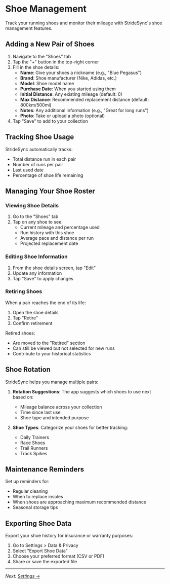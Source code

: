 # Shoe Management

Track your running shoes and monitor their mileage with StrideSync's shoe management features.

## Adding a New Pair of Shoes

1. Navigate to the "Shoes" tab
2. Tap the "+" button in the top-right corner
3. Fill in the shoe details:
   - **Name**: Give your shoes a nickname (e.g., "Blue Pegasus")
   - **Brand**: Shoe manufacturer (Nike, Adidas, etc.)
   - **Model**: Shoe model name
   - **Purchase Date**: When you started using them
   - **Initial Distance**: Any existing mileage (default: 0)
   - **Max Distance**: Recommended replacement distance (default: 800km/500mi)
   - **Notes**: Any additional information (e.g., "Great for long runs")
   - **Photo**: Take or upload a photo (optional)
4. Tap "Save" to add to your collection

## Tracking Shoe Usage

StrideSync automatically tracks:
- Total distance run in each pair
- Number of runs per pair
- Last used date
- Percentage of shoe life remaining

## Managing Your Shoe Roster

### Viewing Shoe Details
1. Go to the "Shoes" tab
2. Tap on any shoe to see:
   - Current mileage and percentage used
   - Run history with this shoe
   - Average pace and distance per run
   - Projected replacement date

### Editing Shoe Information
1. From the shoe details screen, tap "Edit"
2. Update any information
3. Tap "Save" to apply changes

### Retiring Shoes
When a pair reaches the end of its life:
1. Open the shoe details
2. Tap "Retire"
3. Confirm retirement

Retired shoes:
- Are moved to the "Retired" section
- Can still be viewed but not selected for new runs
- Contribute to your historical statistics

## Shoe Rotation

StrideSync helps you manage multiple pairs:

1. **Rotation Suggestions**: The app suggests which shoes to use next based on:
   - Mileage balance across your collection
   - Time since last use
   - Shoe type and intended purpose

2. **Shoe Types**: Categorize your shoes for better tracking:
   - Daily Trainers
   - Race Shoes
   - Trail Runners
   - Track Spikes

## Maintenance Reminders

Set up reminders for:
- Regular cleaning
- When to replace insoles
- When shoes are approaching maximum recommended distance
- Seasonal storage tips

## Exporting Shoe Data

Export your shoe history for insurance or warranty purposes:
1. Go to Settings > Data & Privacy
2. Select "Export Shoe Data"
3. Choose your preferred format (CSV or PDF)
4. Share or save the exported file

---
*Next: [Settings →](./settings.md)*

